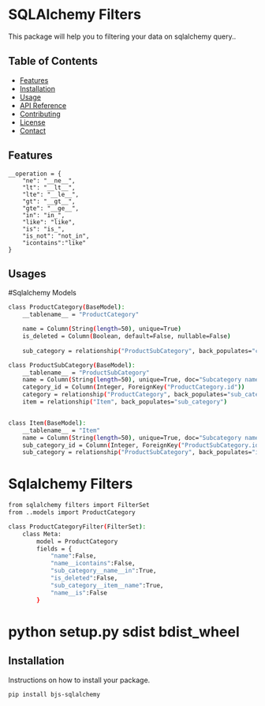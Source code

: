 # SQLAlchemy Filters
This package will help you to filtering your data on sqlalchemy query..

## Table of Contents
- [Features](#features)
- [Installation](#installation)
- [Usage](#usage)
- [API Reference](#api-reference)
- [Contributing](#contributing)
- [License](#license)
- [Contact](#contact)

## Features
    __operation = {  
        "ne": "__ne__",
        "lt": "__lt__",
        "lte": "__le__",
        "gt": "__gt__",
        "gte": "__ge__",
        "in": "in_",
        "like": "like",
        "is": "is_",
        "is_not": "not_in",
        "icontains":"like"
    }

## Usages
#Sqlalchemy Models
```bash
class ProductCategory(BaseModel):
    __tablename__ = "ProductCategory"

    name = Column(String(length=50), unique=True)
    is_deleted = Column(Boolean, default=False, nullable=False)
    
    sub_category = relationship("ProductSubCategory", back_populates="category")

class ProductSubCategory(BaseModel):
    __tablename__ = "ProductSubCategory"
    name = Column(String(length=50), unique=True, doc="Subcategory name")
    category_id = Column(Integer, ForeignKey("ProductCategory.id"))
    category = relationship("ProductCategory", back_populates="sub_category")
    item = relationship("Item", back_populates="sub_category")


class Item(BaseModel):
    __tablename__ = "Item"
    name = Column(String(length=50), unique=True, doc="Subcategory name")
    sub_category_id = Column(Integer, ForeignKey("ProductSubCategory.id"))
    sub_category = relationship("ProductSubCategory", back_populates="item")
```
# Sqlalchemy Filters
```bash
from sqlalchemy filters import FilterSet
from ..models import ProductCategory

class ProductCategoryFilter(FilterSet):
    class Meta:
        model = ProductCategory
        fields = {
            "name":False, 
            "name__icontains":False, 
            "sub_category__name__in":True,
            "is_deleted":False,
            "sub_category__item__name":True,
            "name__is":False
        }
```
# python setup.py sdist bdist_wheel
## Installation
Instructions on how to install your package.

```bash
pip install bjs-sqlalchemy
```